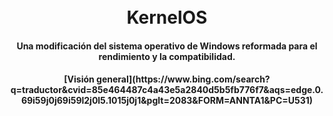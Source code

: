 <h1 align="center">
  <br>
  KernelOS
  <br>
</h1>
<h4 align="center">Una modificación del sistema operativo de Windows reformada para el rendimiento y la compatibilidad.</h4>
<h4 align="center">[Visión general](https://www.bing.com/search?q=traductor&cvid=85e464487c4a43e5a2840d5b5fb776f7&aqs=edge.0.69i59j0j69i59l2j0l5.1015j0j1&pglt=2083&FORM=ANNTA1&PC=U531)</h4>
